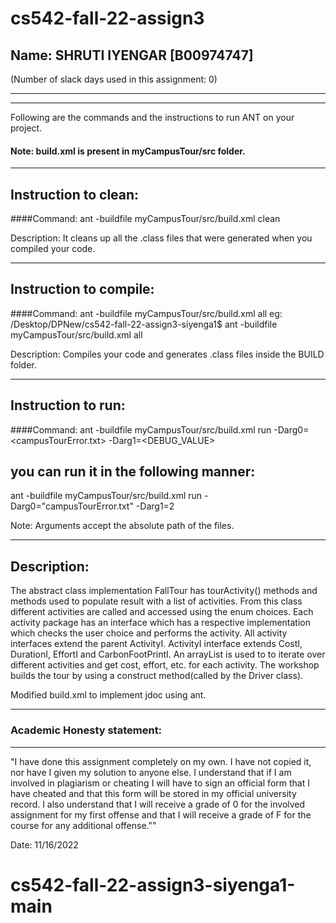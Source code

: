 # cs542-fall-22-assign3

## Name: SHRUTI IYENGAR [B00974747]

(Number of slack days used in this assignment: 0)

-----------------------------------------------------------------------
-----------------------------------------------------------------------


Following are the commands and the instructions to run ANT on your project.
#### Note: build.xml is present in myCampusTour/src folder.

-----------------------------------------------------------------------
## Instruction to clean:

####Command: ant -buildfile myCampusTour/src/build.xml clean

Description: It cleans up all the .class files that were generated when you
compiled your code.

-----------------------------------------------------------------------
## Instruction to compile:

####Command: ant -buildfile myCampusTour/src/build.xml all
eg:
/Desktop/DPNew/cs542-fall-22-assign3-siyenga1$ ant -buildfile myCampusTour/src/build.xml all



Description: Compiles your code and generates .class files inside the BUILD folder.

-----------------------------------------------------------------------
## Instruction to run:

####Command: ant -buildfile myCampusTour/src/build.xml run -Darg0=<campusTourError.txt> -Darg1=<DEBUG_VALUE> 


## you can run it in the following manner:

ant -buildfile myCampusTour/src/build.xml run -Darg0="campusTourError.txt" -Darg1=2

Note: Arguments accept the absolute path of the files.

-----------------------------------------------------------------------
## Description:
The abstract class implementation FallTour has tourActivity() methods and methods used to populate result with a list of activities. From this class different activities are called and accessed using the enum choices. Each activity package has an interface which has a respective implementation which checks the user choice and performs the activity. All activity interfaces  extend the parent ActivityI. ActivityI interface extends CostI, DurationI, EffortI and CarbonFootPrintI. An arrayList is used to to iterate over different activities and get cost, effort, etc. for each activity. The workshop builds the tour by using a construct method(called by the Driver class).

Modified build.xml to implement jdoc using ant.

-----------------------------------------------------------------------
### Academic Honesty statement:
-----------------------------------------------------------------------

"I have done this assignment completely on my own. I have not copied
it, nor have I given my solution to anyone else. I understand that if
I am involved in plagiarism or cheating I will have to sign an
official form that I have cheated and that this form will be stored in
my official university record. I also understand that I will receive a
grade of 0 for the involved assignment for my first offense and that I
will receive a grade of F for the course for any additional
offense.""

Date: 11/16/2022



# cs542-fall-22-assign3-siyenga1-main
